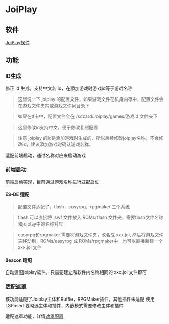 
# JoiPlay

## 软件

[JoiPlay软件](https://www.patreon.com/joiplay)

## 功能

### ID生成

修正 id 生成，支持中文名 id，在添加游戏时游戏id等于游戏名称

> 这里说一下 joiplay 的配置文件，如果游戏文件在机身内存中，配置文件会在游戏文件夹内或游戏文件同目录下

> 如果在tf卡中，配置文件会在 /sdcard/Joiplay/games/游戏id 文件夹下

> 这里修改id支持中文，便于修改复制配置

> 注意 joiplay 的id是添加游戏时生成的，所以后续修改joiplay名称，不会修改id，建议添加游戏时确认游戏名称。

适配前端启动，通过名称对应来启动游戏

### 前端启动

前端启动实现，目前通过游戏名称进行匹配启动

#### ES-DE 适配

> 配置文件适配了，flash，easyrpg，rpgmaker 三个系统

> flash 可以直接将 .swf 文件放入 ROMs/flash 文件夹，需要flash文件名称和joiplay中的名称对应

> easyrpg和rpgmaker 需要将游戏文件夹，改名成 xxx.joi, 然后将游戏文件夹移动到，ROMs/easyrpg 或 ROMs/rpgmaker中，也可以直接新建一个 xxx.joi 文件

#### Beacon 适配

自动适配joiplay软件，只需要建立和软件内名称相同的 xxx.joi 文件即可

### 适配遮罩

该功能适配了Joiplay主体和Ruffle，RPGMaker插件，其他插件未适配
使用 LSPosed 要勾选主体和插件，内嵌模式需要修改主体和插件

适配遮罩功能，详情[遮罩配置](Overlay.md)


